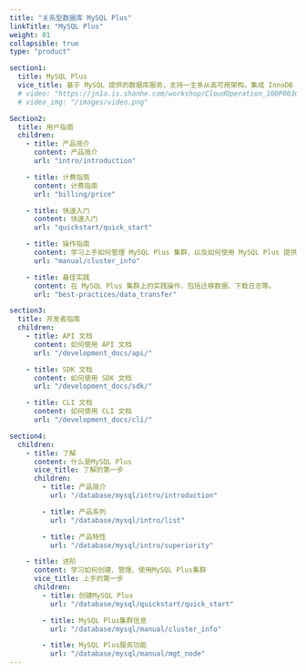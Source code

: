 ```yaml
---
title: "关系型数据库 MySQL Plus"
linkTitle: "MySQL Plus"
weight: 01
collapsible: true
type: "product"

section1:
  title: MySQL Plus
  vice_title: 基于 MySQL 提供的数据库服务，支持一主多从高可用架构，集成 InnoDB + TokuDB 双存储引擎，支持自动备份、监控告警等管理功能。
  # video: "https://jn1a.is.shanhe.com/workshop/CloudOperation_100P003C201908_MySQLPlus%E7%9A%84%E5%88%9B%E5%BB%BA%E5%92%8C%E4%BD%BF%E7%94%A8.mp4"
  # video_img: "/images/video.png"

Section2:
  title: 用户指南
  children:
    - title: 产品简介
      content: 产品简介
      url: "intro/introduction"

    - title: 计费指南
      content: 计费指南
      url: "billing/price"

    - title: 快速入门
      content: 快速入门
      url: "quickstart/quick_start"

    - title: 操作指南
      content: 学习上手如何管理 MySQL Plus 集群，以及如何使用 MySQL Plus 提供的相关服务等。
      url: "manual/cluster_info"

    - title: 最佳实践
      content: 在 MySQL Plus 集群上的实践操作，包括迁移数据、下载日志等。
      url: "best-practices/data_transfer"

section3:
  title: 开发者指南
  children:
    - title: API 文档
      content: 如何使用 API 文档
      url: "/development_docs/api/"

    - title: SDK 文档
      content: 如何使用 SDK 文档
      url: "/development_docs/sdk/"

    - title: CLI 文档
      content: 如何使用 CLI 文档
      url: "/development_docs/cli/"

section4:
  children:
    - title: 了解
      content: 什么是MySQL Plus
      vice_title: 了解的第一步
      children:
        - title: 产品简介
          url: "/database/mysql/intro/introduction"

        - title: 产品系列
          url: "/database/mysql/intro/list"

        - title: 产品特性
          url: "/database/mysql/intro/superiority"

    - title: 进阶
      content: 学习如何创建、管理、使用MySQL Plus集群
      vice_title: 上手的第一步
      children: 
        - title: 创建MySQL Plus
          url: "/database/mysql/quickstart/quick_start"

        - title: MySQL Plus集群信息
          url: "/database/mysql/manual/cluster_info"

        - title: MySQL Plus服务功能
          url: "/database/mysql/manual/mgt_node"
---
```



<!-- type: "product" 这个参数表明这是一个产品index页面 -->
<!-- section1 为产品index页面 主标题 副标题 video  video_img为视频图片  -->
<!-- section2 为产品index页面 第一个大块的用户文档配置  -->
<!-- section3 为产品index页面 第二个大块的开发者文档配置  -->
<!-- section4 为产品index页面 第三个大块的学习路径配置  -->